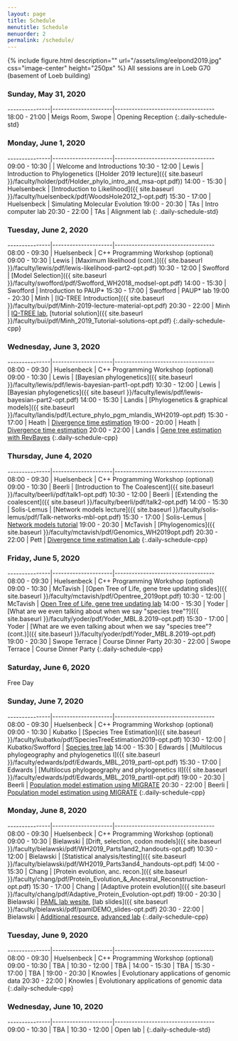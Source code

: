 ```yaml
---
layout: page
title: Schedule
menutitle: Schedule
menuorder: 2
permalink: /schedule/
---
```

{% include figure.html description="" url="/assets/img/eelpond2019.jpg" css="image-center" height="250px" %}
All sessions are in Loeb G70 (basement of Loeb building)

### Sunday, May 31, 2020

---------------|---------------------|-----------------------------------
 18:00 - 21:00 |  Meigs Room, Swope  | Opening Reception
{:.daily-schedule-std}

### Monday, June 1, 2020

---------------|---------------------|-----------------------------------
 09:00 - 10:30 |                     | Welcome and Introductions
 10:30 - 12:00 | Lewis               | Introduction to Phylogenetics ([Holder 2019 lecture]({{ site.baseurl }}/faculty/holder/pdf/Holder_phylo_intro_and_msa-opt.pdf))
 14:00 - 15:30 | Huelsenbeck         | [Introduction to Likelihood]({{ site.baseurl }}/faculty/huelsenbeck/pdf/WoodsHole2012_1-opt.pdf)
 15:30 - 17:00 | Huelsenbeck         | Simulating Molecular Evolution
 19:00 - 20:30 | TAs                 | Intro computer lab
 20:30 - 22:00 | TAs                 | Alignment lab
{: .daily-schedule-std}

### Tuesday, June 2, 2020

---------------|---------------------|-----------------------------------
 08:00 - 09:30 | Huelsenbeck         | C++ Programming Workshop (optional)
 09:00 - 10:30 | Lewis               | [Maximum likelihood (cont.)]({{ site.baseurl }}/faculty/lewis/pdf/lewis-likelihood-part2-opt.pdf)
 10:30 - 12:00 | Swofford            | [Model Selection]({{ site.baseurl }}/faculty/swofford/pdf/Swofford_WH2018_modsel-opt.pdf)
 14:00 - 15:30 | Swofford            | Introduction to PAUP*
 15:30 - 17:00 | Swofford            | PAUP* lab
 19:00 - 20:30 | Minh                | [IQ-TREE Introduction]({{ site.baseurl }}/faculty/bui/pdf/Minh-2019-lecture-material-opt.pdf)
 20:30 - 22:00 | Minh                | [IQ-TREE lab](http://www.iqtree.org/workshop/molevol2019), [tutorial solution]({{ site.baseurl }}/faculty/bui/pdf/Minh_2019_Tutorial-solutions-opt.pdf)
{:.daily-schedule-cpp}
 
### Wednesday, June 3, 2020

---------------|---------------------|-----------------------------------
 08:00 - 09:30 | Huelsenbeck         | C++ Programming Workshop (optional)
 09:00 - 10:30 | Lewis               | [Bayesian phylogenetics]({{ site.baseurl }}/faculty/lewis/pdf/lewis-bayesian-part1-opt.pdf)
 10:30 - 12:00 | Lewis               | [Bayesian phylogenetics]({{ site.baseurl }}/faculty/lewis/pdf/lewis-bayesian-part2-opt.pdf)
 14:00 - 15:30 | Landis              | [Phylogenetics & graphical models]({{ site.baseurl }}/faculty/landis/pdf/Lecture_phylo_pgm_mlandis_WH2019-opt.pdf)
 15:30 - 17:00 | Heath               | [Divergence time estimation](https://figshare.com/articles/Bayesian_Divergence-Time_Estimation_Lecture/6849005)
 19:00 - 20:00 | Heath               | [Divergence time estimation](https://figshare.com/articles/Bayesian_Divergence-Time_Estimation_Lecture/6849005)
 20:00 - 22:00 | Landis              | [Gene tree estimation with RevBayes](https://revbayes.github.io/tutorials/ctmc/)
{:.daily-schedule-cpp}

### Thursday, June 4, 2020

---------------|---------------------|-----------------------------------
 08:00 - 09:30 | Huelsenbeck         | C++ Programming Workshop (optional)
 09:00 - 10:30 | Beerli              | [Introduction to The Coalescent]({{ site.baseurl }}/faculty/beerli/pdf/talk1-opt.pdf)
 10:30 - 12:00 | Beerli              | [Extending the coalescent]({{ site.baseurl }}/faculty/beerli/pdf/talk2-opt.pdf) 
 14:00 - 15:30 | Solis-Lemus         | [Network models lecture]({{ site.baseurl }}/faculty/solis-lemus/pdf/Talk-networks-mbl-opt.pdf)
 15:30 - 17:00 | Solis-Lemus         | [Network models tutorial](https://github.com/crsl4/PhyloNetworks.jl/wiki)
 19:00 - 20:30 | McTavish            | [Phylogenomics]({{ site.baseurl }}/faculty/mctavish/pdf/Genomics_WH2019opt.pdf)
 20:30 - 22:00 | Pett                | [Divergence time estimation Lab](https://revbayes.github.io/tutorials/fbd/fbd_specimen.html)
{:.daily-schedule-cpp}

### Friday, June 5, 2020

---------------|---------------------|-----------------------------------
 08:00 - 09:30 | Huelsenbeck         | C++ Programming Workshop (optional)
 09:00 - 10:30 | McTavish            | [Open Tree of Life, gene tree updating slides]({{ site.baseurl }}/faculty/mctavish/pdf/Opentree_2019opt.pdf)
 10:30 - 12:00 | McTavish            | [Open Tree of Life, gene tree updating lab](https://github.com/snacktavish/Mole2019/blob/master/TreeComparison.md)
 14:00 - 15:30 | Yoder               | [What are we even talking about when we say "species tree"?]({{ site.baseurl }}/faculty/yoder/pdf/Yoder_MBL.8.2019-opt.pdf)
 15:30 - 17:00 | Yoder               | [What are we even talking about when we say "species tree"? (cont.)]({{ site.baseurl }}/faculty/yoder/pdf/Yoder_MBL.8.2019-opt.pdf)
 19:00 - 20:30 | Swope Terrace       | Course Dinner Party
 20:30 - 22:00 | Swope Terrace       | Course Dinner Party
{:.daily-schedule-cpp}

### Saturday, June 6, 2020

Free Day

### Sunday, June 7, 2020

---------------|---------------------|-----------------------------------
 08:00 - 09:30 | Huelsenbeck         | C++ Programming Workshop (optional)
 09:00 - 10:30 | Kubatko             | [Species Tree Estimation]({{ site.baseurl }}/faculty/kubatko/pdf/SpeciesTreeEstimation2019-opt.pdf)
 10:30 - 12:00 | Kubatko/Swofford    | [Species tree lab](http://phylosolutions.com/tutorials/wh2019-svdq-astral/species-trees-tutorial.html)
 14:00 - 15:30 | Edwards             | [Multilocus phylogeography and phylogenetics I]({{ site.baseurl }}/faculty/edwards/pdf/Edwards_MBL_2019_partI-opt.pdf)
 15:30 - 17:00 | Edwards             | [Multilocus phylogeography and phylogenetics II]({{ site.baseurl }}/faculty/edwards/pdf/Edwards_MBL_2019_partII-opt.pdf)
 19:00 - 20:30 | Beerli              | [Population model estimation using MIGRATE](http://peterbeerli.com/workshops/mbl/2018/tutorial/)
 20:30 - 22:00 | Beerli              | [Population model estimation using MIGRATE](http://peterbeerli.com/workshops/mbl/2018/tutorial/)
{:.daily-schedule-cpp}

### Monday, June 8, 2020

---------------|---------------------|-----------------------------------
 08:00 - 09:30 | Huelsenbeck         | C++ Programming Workshop (optional)
 09:00 - 10:30 | Bielawski           | [Drift, selection, codon models]({{ site.baseurl }}/faculty/bielawski/pdf/WH2019_Parts1and2_handouts-opt.pdf)
 10:30 - 12:00 | Bielawski           | [Statistical analysis/testing]({{ site.baseurl }}/faculty/bielawski/pdf/WH2019_Parts3and4_handouts-opt.pdf)
 14:00 - 15:30 | Chang               | [Protein evolution, anc. recon.]({{ site.baseurl }}/faculty/chang/pdf/Protein_Evolution_&_Ancestral_Reconstruction-opt.pdf)
 15:30 - 17:00 | Chang               | [Adaptive protein evolution]({{ site.baseurl }}/faculty/chang/pdf/Adaptive_Protein_Evolution-opt.pdf)
 19:00 - 20:30 | Bielawski           | [PAML lab wesite](http://awarnach.mathstat.dal.ca/~joeb/PAML_lab/lab.html), [lab slides]({{ site.baseurl }}/faculty/bielawski/pdf/pamlDEMO_slides-opt.pdf)
 20:30 - 22:00 | Bielawski           | [Additional resource](http://awarnach.mathstat.dal.ca/~joeb/PAML_lab/Resources.html), [advanced lab](https://bitbucket.org/EvoWorks/protocol-inference-of-episodic-selection/downloads)
{:.daily-schedule-cpp}

### Tuesday, June 9, 2020

---------------|---------------------|-----------------------------------
 08:00 - 09:30 | Huelsenbeck         | C++ Programming Workshop (optional)
 09:00 - 10:30 | TBA                 | <!-- [Substitution models for proteins]({{ site.baseurl }}/faculty/eme/pdf/Phylogenomics_EmeLaura_WoodsHole2019_4-opt.pdf) -->
 10:30 - 12:00 | TBA                 | <!-- [Multi-gene phylogenetics: methods & applications]({{ site.baseurl }}/faculty/eme/pdf/Phylogenomics_EmeLaura_WoodsHole2019_4-opt.pdf#page=72) -->
 14:00 - 15:30 | TBA                 | <!-- [Huerta-Sanchez 2019 lecture: Pop. gen. + selection I]({{ site.baseurl }}/faculty/huerta-sanchez/pdf/MBL_WoodsHole_Aug10_2019_Part1-opt.pdf) -->
 15:30 - 17:00 | TBA                 | <!-- [Huerta-Sanchez 2019 lecture: Pop. gen. + selection II]({{ site.baseurl }}/faculty/huerta-sanchez/pdf/MBL_WoodsHole_Aug10_2019_Part2-opt.pdf) -->
 19:00 - 20:30 | Knowles             | Evolutionary applications of genomic data
 20:30 - 22:00 | Knowles             | Evolutionary applications of genomic data
{:.daily-schedule-cpp}

### Wednesday, June 10, 2020

---------------|---------------------|-----------------------------------
 09:00 - 10:30 | TBA                 | <!-- Scientific ethics ([Holder 2019 lecture]({{ site.baseurl }}/faculty/holder/pdf/Holder_last_lecture_2019-opt.pdf)) -->
 10:30 - 12:00 | Open lab            |
{:.daily-schedule-std}
     
     